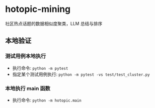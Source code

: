 # hotopic-mining
社区热点话题的数据相似度聚类，LLM 总结与排序

## 本地验证

### 测试用例本地执行

* 执行命令: `python -m pytest`
* 指定某个测试用例执行: `python -m pytest -vs test/test_cluster.py`

### 本地执行 main 函数

* 执行命令: `python -m hotopic.main`
